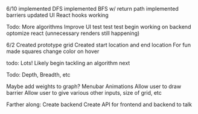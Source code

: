 6/10
implemented DFS
implemented BFS w/ return path
implemented barriers
updated UI
React hooks working

Todo:
More algorithms
Improve UI
test test test
begin working on backend
optomize react (unnecessary renders still happening)


6/2
Created prototype grid
Created start location and end location
For fun made squares change color on hover


todo:
  Lots!
  Likely begin tackling an algorithm next
  
  Todo:
  Depth,
  Breadth,
  etc
  
  Maybe add weights to graph?
  Menubar
  Animations
  Allow user to draw barrier
  Allow user to give various other inputs, size of grid, etc
  
  Farther along:
  Create backend
  Create API for frontend and backend to talk
